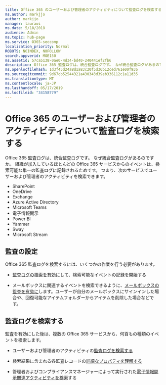 ```yaml
---
title: Office 365 のユーザーおよび管理者のアクティビティについて監査ログを検索する
ms.author: markjjo
author: markjjo
manager: laurawi
ms.date: 5/18/2018
audience: Admin
ms.topic: hub-page
ms.service: O365-seccomp
localization_priority: Normal
ROBOTS: NOINDEX, NOFOLLOW
search.appverid: MOE150
ms.assetid: 57ca5138-0ae0-4d34-bd40-240441ef2fb6
description: Office 365 監査ログは、統合監査ログです。 なぜ統合監査ログがあるのですか。 組織が加入しているほとんどの Office 365 サービスからのイベントは、検索可能な単一の監査ログに記録されるためです。 つまり、次のサービスでユーザーおよび管理者のアクティビティを検索できます。
ms.openlocfilehash: 1d3f45d24a8d1a83c20f5d36b12ced761e00f936
ms.sourcegitcommit: 9d67cb52544321a430343d39eb336112c1a11d35
ms.translationtype: MT
ms.contentlocale: ja-JP
ms.lasthandoff: 05/17/2019
ms.locfileid: "34158779"
---
```

# <a name="search-the-audit-log-for-user-and-admin-activity-in-office-365"></a>Office 365 のユーザーおよび管理者のアクティビティについて監査ログを検索する

Office 365 監査ログは、統合監査ログです。 なぜ統合監査ログがあるのですか。 組織が加入しているほとんどの Office 365 サービスからのイベントは、検索可能な単一の監査ログに記録されるためです。 つまり、次のサービスでユーザーおよび管理者のアクティビティを検索できます。 
  
- SharePoint
- OneDrive
- Exchange
- Azure Active Directory
- Microsoft Teams
- 電子情報開示
- Power BI
- Yammer
- Sway
- Microsoft Stream
   
 ## <a name="set-up-auditing"></a>監査の設定
  
Office 365 監査ログを検索するには、いくつかの作業を行う必要があります。
  
- [監査ログの検索を有効](turn-audit-log-search-on-or-off.md)にして、検索可能なイベントの記録を開始する 
    
- メールボックスに関連するイベントを検索できるように、[メールボックスの監査を有効に](enable-mailbox-auditing.md)します。ユーザーが自分のメールボックスにサインインした場合や、回復可能なアイテムフォルダーからアイテムを削除した場合などです。 
    
 ## <a name="search-the-audit-log"></a>監査ログを検索する
  
監査を有効にした後は、複数の Office 365 サービスから、何百もの種類のイベントを検索します。
  
- ユーザーおよび管理者のアクティビティの[監査ログを検索する](search-the-audit-log-in-security-and-compliance.md) 
    
- 検索結果に含まれる各監査レコードの[詳細なプロパティを理解する](detailed-properties-in-the-office-365-audit-log.md) 
    
- 管理者およびコンプライアンスマネージャーによって実行された[電子情報開示関連アクティビティを検索](search-for-ediscovery-activities-in-the-audit-log.md)する 
